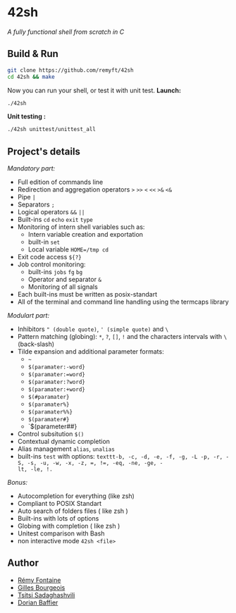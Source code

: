 # 42sh
_A fully functional shell from scratch in C_

## Build & Run

```bash
git clone https://github.com/remyft/42sh
cd 42sh && make
```
Now you can run your shell, or test it with unit test.
**Launch:**
```bash
./42sh
```
**Unit testing :**
```bash
./42sh unittest/unittest_all
```

## Project's details

*Mandatory part:*
- Full edition of commands line
- Redirection and aggregation operators `>` `>>` `<` `<<` `>&` `<&`
- Pipe `|`
- Separators `;`
- Logical operators `&&` `||`
- Built-ins `cd` `echo` `exit` `type`
- Monitoring of intern shell variables such as:
  - Intern variable creation and exportation
  - built-in `set`
  - Local variable `HOME=/tmp cd`
- Exit code access `${?}`
- Job control monitoring:
  - built-ins `jobs` `fg` `bg`
  - Operator and separator `&`
  - Monitoring of all signals
- Each built-ins must be written as posix-standart
- All of the terminal and command line handling using the termcaps library

*Modulart part:*
- Inhibitors `" (double quote)`, `' (simple quote)` and `\`
- Pattern matching (globing): `*`, `?`, `[]`, `!` and the characters intervals with `\` (back-slash)
- Tilde expansion and additional parameter formats:
  - `~`
  - `$(paramater:-word}`
  - `$(paramater:=word}`
  - `$(paramater:?word}`
  - `$(paramater:+word}`
  - `$(#paramater}`
  - `$(paramater%}`
  - `$(paramater%%}`
  - `$(paramater#}`
  - `$(parameter##}
- Control subsitution `$()`
- Contextual dynamic completion
- Alias management `alias`, `unalias`
- built-ins `test` with options: `texttt-b, -c, -d, -e, -f, -g, -L -p, -r, -S, -s, -u, -w, -x, -z, =, !=, -eq, -ne, -ge, -                                    lt, -le, !.` 

*Bonus:*
- Autocompletion for everything (like zsh)
- Compliant to POSIX Standart
- Auto search of folders files ( like zsh )
- Built-ins with lots of options
- Globing with completion ( like zsh )
- Unitest comparison with Bash
- non interactive mode `42sh <file>`

## Author

* [Rémy Fontaine](https://github.com/remyft)
* [Gilles Bourgeois](https://github.com/gbourgeo)
* [Tsitsi Sadaghashvili](https://github.com/tsitsi314)
* [Dorian Baffier](https://github.com/dbaffier)
